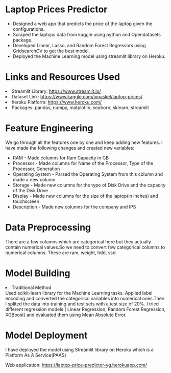 # Laptop Prices Predictor
<ul>
  <li>Designed a web app that predicts the price of the laptop given the configurations. </li>
  <li>Scraped the laptops data from kaggle using python and Opendatasets package.</li>
  <li>Developed Linear, Lasso, and Random Forest Regressors using GridsearchCV to get the best model.</li>
  <li>Deployed the Machine Learning model using streamlit library on Heroku.</li>
</ul>

# Links and Resources Used
<li>Streamlit Library: <a href="https://www.streamlit.io/">https://www.streamlit.io/</a>
<li>Dataset Link: <a href="https://www.kaggle.com/ionaskel/laptop-prices/">https://www.kaggle.com/ionaskel/laptop-prices/<a>
<li>heroku Platform: <a href="https://www.heroku.com/">https://www.heroku.com/</a>
<li>Packages: pandas, numpy, matplotlib, seaborn, sklearn, streamlit</li>


# Feature Engineering
We go through all the features one by one and keep adding new features. I have made the following changes and created new variables:
- RAM - Made columns for Ram Capacity in GB  <br>
- Processor - Made columns for Name of the Processor, Type of the Processor, Generation <br>
- Operating System - Parsed the Operating System from this column and made a new column <br>
- Storage - Made new columns for the type of Disk Drive and the capacity of the Disk Drive <br>
- Display - Made new columns for the size of the laptop(in inches) and touchscreen <br>
- Description - Made new columns for the company and IPS <br>

# Data Preprocessing
There are a few columns which are categorical here but they actually contain numerical values.So we need to convert few categorical columns to numerical columns. These are ram, weight, hdd, ssd.

# Model Building
<li>Traditional Method</li>
Used scikit-learn library for the Machine Learning tasks. Applied label encoding and converted the categorical variables into numerical ones.Then I splited the data into training and test sets with a test size of 20%. I tried different regression models ( Linear Regression, Random Forest Regression, XGBoost) and evaluated them using Mean Absolute Error. 

# Model Deployment
I have deployed the model using Streamlit library on Heroku which is a Platform As A Service(PAAS)

Web application: <a href="https://laptop-price-predictor-yg.herokuapp.com/">https://laptop-price-predictor-yg.herokuapp.com/</a>
